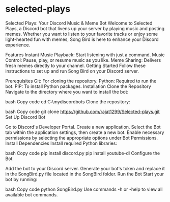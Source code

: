 # selected-plays

Selected Plays: Your Discord Music & Meme Bot
Welcome to Selected Plays, a Discord bot that livens up your server by playing music and posting memes. Whether you want to listen to your favorite tracks or enjoy some light-hearted fun with memes, Song Bird is here to enhance your Discord experience.

Features
Instant Music Playback: Start listening with just a command.
Music Control: Pause, play, or resume music as you like.
Meme Sharing: Delivers fresh memes directly to your channel.
Getting Started
Follow these instructions to set up and run Song Bird on your Discord server.

Prerequisites
Git: For cloning the repository.
Python: Required to run the bot.
PIP: To install Python packages.
Installation
Clone the Repository
Navigate to the directory where you want to install the bot:

bash
Copy code
cd C:\mydiscordbots
Clone the repository:

bash
Copy code
git clone https://github.com/rajat1299/Selected-plays.git
Set Up Discord Bot

Go to Discord's Developer Portal.
Create a new application.
Select the Bot tab within the application settings, then create a new bot.
Enable necessary permissions by selecting the appropriate options under Bot Permissions.
Install Dependencies
Install required Python libraries:

bash
Copy code
pip install discord.py
pip install youtube-dl
Configure the Bot

Add the bot to your Discord server.
Generate your bot's token and replace it in the SongBird.py file located in the SongBird folder.
Run the Bot
Start your bot by running:

bash
Copy code
python SongBird.py
Use commands -h or -help to view all available bot commands.



